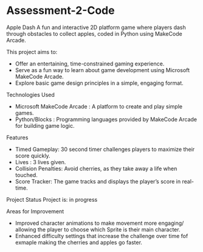 # Assessment-2-Code
Apple Dash
A fun and interactive 2D platform game where players dash through obstacles to collect apples, coded in Python using MakeCode Arcade.

This project aims to:

- Offer an entertaining, time-constrained gaming experience.
- Serve as a fun way to learn about game development using Microsoft MakeCode Arcade.
- Explore basic game design principles in a simple, engaging format.

Technologies Used
- Microsoft MakeCode Arcade : A platform to create and play simple games.
- Python/Blocks : Programming languages provided by MakeCode Arcade for building game logic.

Features
- Timed Gameplay: 30 second timer challenges players to maximize their score quickly.
- Lives : 3 lives given. 
- Collision Penalties: Avoid cherries, as they take away a life when touched. 
- Score Tracker: The game tracks and displays the player’s score in real-time.

Project Status
Project is: in progress


Areas for Improvement
- Improved character animations to make movement more engaging/ allowing the player to choose which Sprite is their main character. 
- Enhanced difficulty settings that increase the challenge over time fof exmaple making the cherries and apples go faster. 
